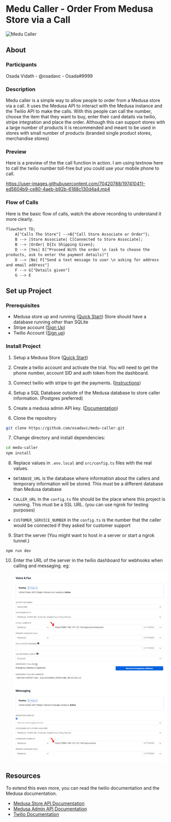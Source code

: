 # Medu Caller - Order From Medusa Store via a Call

![Medu Caller](assets/banner.png)

## About

### Participants

Osada Vidath - @osadavc - Osada#9999

### Description

Medu caller is a simple way to allow people to order from a Medusa store via a call. It uses the Medusa API to interact with the Medusa instance and the Twilio API to make the calls. With this people can call the number, choose the item that they want to buy, enter their card details via twilio, stripe integration and place the order. Although this can support stores with a large number of products it is recommended and meant to be used in stores with small number of products (branded single product stores, merchandise stores)

### Preview

Here is a preview of the the call function in action. I am using textnow here to call the twilio number toll-free but you could use your mobile phone to call.

https://user-images.githubusercontent.com/70420788/197410411-ed5604b9-ce80-4aeb-b92b-6188c130d4a4.mp4

### Flow of Calls

Here is the basic flow of calls, watch the above recording to understand it more clearly.

```mermaid
flowchart TD;
    A["Calls The Store"] -->B{"Call Store Associate or Order"};
    B --> |Store Associate| C[Connected to Store Associate];
    B --> |Order| D{Is Shipping Given};
    D --> |Yes| E["Proceed With the order \n (ask to choose the products, ask to enter the payment details)"]
    D --> |No| F["Send a text message to user \n asking for address and email address"]
    F --> G["Details given"]
    G --> E

```

## Set up Project

### Prerequisites

- Medusa store up and running ([Quick Start](https://docs.medusajs.com/quickstart/quick-start)) Store should have a database running other than SQLite
- Stripe account ([Sign Up](https://stripe.com/))
- Twilio Account ([Sign up](https://www.twilio.com/try-twilio))

### Install Project

1. Setup a Medusa Store ([Quick Start](https://docs.medusajs.com/quickstart/quick-start))

2. Create a twilio account and activate the trial. You will need to get the phone number, account SID and auth token from the dashboard.

3. Connect twilio with stripe to get the payments. ([Instructions](https://www.twilio.com/docs/voice/tutorials/how-capture-your-first-payment-using-pay))

4. Setup a SQL Database outside of the Medusa database to store caller information. (Postgres preferred)

5. Create a medusa admin API key. ([Documentation](https://docs.medusajs.com/api/admin/))

6. Clone the repository

```bash
git clone https://github.com/osadavc/medu-caller.git
```

7. Change directory and install dependencies:

```bash
cd medu-caller
npm install
```

8. Replace values in `.env.local` and `src/config.ts` files with the real values.

- `DATABASE_URL` is the database where information about the callers and temporary information will be stored. This must be a different database than Medusa database

- `CALLER_URL` in the `config.ts` file should be the place where this project is running. This must be a SSL URL. (you can use ngrok for testing purposes)

- `CUSTOMER_SERVICE_NUMBER` in the `config.ts` is the number that the caller would be connected if they asked for customer support

9. Start the server (You might want to host in a server or start a ngrok tunnel.)

```base
npm run dev
```

10. Enter the URL of the server in the twilio dashboard for webhooks when calling and messaging.
    eg:

    ![Twilio Dashboard](/assets/twilio.png)

## Resources

To extend this even more, you can read the twilio documentation and the Medusa documentation.

- [Medusa Store API Documentation](https://docs.medusajs.com/api/store/)
- [Medusa Admin API Documentation](https://docs.medusajs.com/api/admin/)
- [Twilio Documentation](https://www.twilio.com/docs)
